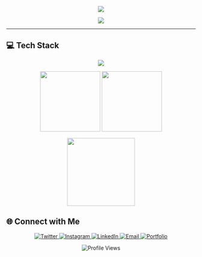
<p align="center">
  <img src="https://capsule-render.vercel.app/api?type=waving&color=0f9d58&height=180&section=header&text=Ujjawal%20Singh&fontSize=40&fontColor=fff&animation=fadeIn" />
</p>


<p align="center">
  <a href="https://github.com/UjjawalChauhanSingh">
    <img src="https://readme-typing-svg.herokuapp.com?font=Fira+Code&size=22&pause=1000&color=0f9d58&center=true&vCenter=true&width=500&lines=👋+Hi,+I'm+Ujjawal+Singh;A+passionate+Full+Stack+Webdeveloper;and+CSE+undergrad+student+from+India" />
  </a>
</p>

---

## 💻 Tech Stack
<p align="center">
  <img src="https://skillicons.dev/icons?i=python,js,html,css,git,linux,flutter,cpp,c,react" />
</p>

<p align="center">
  <img src="https://github-readme-stats.vercel.app/api?username=UjjawalChauhanSingh&show_icons=true&theme=default&cache_seconds=1000" height="160" />
  <img src="https://github-readme-streak-stats.herokuapp.com/?user=UjjawalChauhanSingh&theme=default&cache_seconds=1000" height="160" />
</p>
 
<p align="center">
  <img src="https://github-readme-stats.vercel.app/api/top-langs/?username=UjjawalChauhanSingh&layout=compact&theme=default&cache_seconds=1000" height="180" />
</p>


## 🌐 Connect with Me  
<p align="center">
  <a href="https://twitter.com/yourTwitterHandle">
    <img src="https://img.shields.io/badge/Twitter-1DA1F2?style=for-the-badge&logo=twitter&logoColor=white" alt="Twitter"/>
  </a>
  <a href="https://instagram.com/yourInstagramHandle">
    <img src="https://img.shields.io/badge/Instagram-E4405F?style=for-the-badge&logo=instagram&logoColor=white" alt="Instagram"/>
  </a>
  <a href="https://linkedin.com/in/ujjawal-singh">
    <img src="https://img.shields.io/badge/LinkedIn-0A66C2?style=for-the-badge&logo=linkedin&logoColor=white" alt="LinkedIn"/>
  </a>
  <a href="mailto:ujjawalsingh@gmail.com">
    <img src="https://img.shields.io/badge/Email-D14836?style=for-the-badge&logo=gmail&logoColor=white" alt="Email"/>
  </a>
  <a href="https://ujjawalsingh.vercel.app">
    <img src="https://img.shields.io/badge/Portfolio-000000?style=for-the-badge&logo=vercel&logoColor=white" alt="Portfolio"/>
  </a>
</p>
<p align="center">
  <img src="https://komarev.com/ghpvc/?username=UjjawalChauhanSingh&color=blue&style=flat-square" alt="Profile Views" />
</p>


